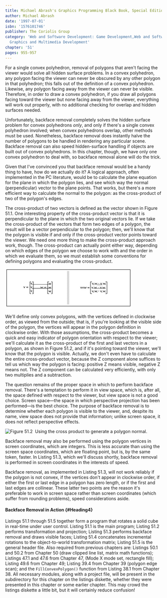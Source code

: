 ```yaml
---
title: Michael Abrash's Graphics Programming Black Book, Special Edition
author: Michael Abrash
date: '1997-07-01'
isbn: '1576101746'
publisher: The Coriolis Group
category: 'Web and Software Development: Game Development,Web and Software Development:
  Graphics and Multimedia Development'
chapter: '51'
pages: 955-957
---
```


For a single convex polyhedron, removal of polygons that aren't facing
the viewer would solve all hidden surface problems. In a convex
polyhedron, any polygon facing the viewer can never be obscured by any
other polygon in that polyhedron; this falls out of the definition of a
convex polyhedron. Likewise, any polygon facing away from the viewer can
never be visible. Therefore, in order to draw a convex polyhedron, if
you draw all polygons facing toward the viewer but none facing away from
the viewer, everything will work out properly, with no additional
checking for overlap and hidden surfaces needed.

Unfortunately, backface removal completely solves the hidden surface
problem for convex polyhedrons *only*, and only if there's a single
convex polyhedron involved; when convex polyhedrons overlap, other
methods must be used. Nonetheless, backface removal does instantly halve
the number of polygons to be handled in rendering any particular scene.
Backface removal can also speed hidden-surface handling if objects are
built out of convex polyhedrons. In this chapter, though, we have only
one convex polyhedron to deal with, so backface removal alone will do
the trick.

Given that I've convinced you that backface removal would be a handy
thing to have, how do we actually do it? A logical approach, often
implemented in the PC literature, would be to calculate the plane
equation for the plane in which the polygon lies, and see which way the
normal (perpendicular) vector to the plane points. That works, but
there's a more efficient way to calculate the normal to the polygon: as
the cross-product of two of the polygon's edges.

The cross-product of two vectors is defined as the vector shown in
Figure 51.1. One interesting property of the cross-product vector is
that it is perpendicular to the plane in which the two original vectors
lie. If we take the cross-product of the vectors that form two edges of
a polygon, the result will be a vector perpendicular to the polygon;
then, we'll know that the polygon is visible if and only if the
cross-product vector points toward the viewer. We need one more thing to
make the cross-product approach work, though. The cross-product can
actually point either way, depending on which edges of the polygon we
choose to work with and the order in which we evaluate them, so we must
establish some conventions for defining polygons and evaluating the
cross-product.

![**Figure 51.1**  *The cross-product of two vectors.*](images/51-01.jpg)

We'll define only convex polygons, with the vertices defined in
clockwise order, as viewed from the outside; that is, if you're looking
at the visible side of the polygon, the vertices will appear in the
polygon definition in clockwise order. With those assumptions, the
cross-product becomes a quick and easy indicator of polygon orientation
with respect to the viewer; we'll calculate it as the cross-product of
the first and last vectors in a polygon, as shown in Figure 51.2, and if
it's pointing toward the viewer, we'll know that the polygon is visible.
Actually, we don't even have to calculate the entire cross-product
vector, because the Z component alone suffices to tell us which way the
polygon is facing: positive Z means visible, negative Z means not. The Z
component can be calculated very efficiently, with only two multiplies
and a subtraction.

The question remains of the proper space in which to perform backface
removal. There's a temptation to perform it in view space, which is,
after all, the space defined with respect to the viewer, but view space
is not a good choice. Screen space—the space in which perspective
projection has been performed—is the best choice. The purpose of
backface removal is to determine whether each polygon is visible to the
viewer, and, despite its name, view space does not provide that
information; unlike screen space, it does not reflect perspective
effects.

![**Figure 51.2**  *Using the cross product to generate a polygon
normal.*](images/51-02.jpg)

Backface removal may also be performed using the polygon vertices in
screen coordinates, which are integers. This is less accurate than using
the screen space coordinates, which are floating point, but is, by the
same token, faster. In Listing 51.3, which we'll discuss shortly,
backface removal is performed in screen coordinates in the interests of
speed.

Backface removal, as implemented in Listing 51.3, will not work reliably
if the polygon is not convex, if the vertices don't appear in clockwise
order, if either the first or last edge in a polygon has zero length, or
if the first and last edges are collinear. These latter two points are
the reason it's preferable to work in screen space rather than screen
coordinates (which suffer from rounding problems), speed considerations
aside.

#### Backface Removal in Action {#Heading4}

Listings 51.1 through 51.5 together form a program that rotates a solid
cube in real-time under user control. Listing 51.1 is the main program;
Listing 51.2 performs transformation and projection; Listing 51.3
performs backface removal and draws visible faces; Listing 51.4
concatenates incremental rotations to the object-to-world transformation
matrix; Listing 51.5 is the general header file. Also required from
previous chapters are: Listings 50.1 and 50.2 from Chapter 50 (draw
clipped line list, matrix math functions); Listings 47.1 and 47.6 from
Chapter 47, (Mode X mode set, rectangle fill); Listing 49.6 from Chapter
49; Listing 39.4 from Chapter 39 (polygon edge scan); and the
`FillConvexPolygon()` function from Listing 38.1 from Chapter 38. All
necessary modules, along with a project file, will be present in the
subdirectory for this chapter on the listings diskette, whether they
were presented in this chapter or some earlier chapter. This may crowd
the listings diskette a little bit, but it will certainly reduce
confusion!
